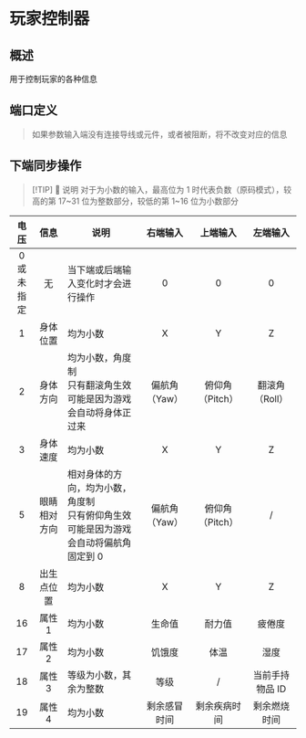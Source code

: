 <script setup lang="ts">
import ElectricConnection from "../../../components/ElectricElement/ElectricConnection";
import ElectricConnectorType from "../../../components/ElectricElement/ElectricConnectorType";
import ElectricConnectorDirection from "../../../components/ElectricElement/ElectricConnectorDirection";
import ElectricConnectionDisplayMode from "../../../components/ElectricElement/ElectricConnectionDisplayMode";
import IOPort from "../../../components/ElectricElement/IOPort";
import ElectricElement from "../../../components/ElectricElement/ElectricElement.vue";

let connections = [
    new ElectricConnection(ElectricConnectorDirection.Top, ElectricConnectorType.Input, ElectricConnectionDisplayMode.Hide, [
        new IOPort(1, 32, "输入参数", "")
    ], false, true),
    new ElectricConnection(ElectricConnectorDirection.Right, ElectricConnectorType.Input, ElectricConnectionDisplayMode.Hide, [
        new IOPort(1, 32, "输入参数", "")
    ], false, true),
        new ElectricConnection(ElectricConnectorDirection.Bottom, ElectricConnectorType.Input, ElectricConnectionDisplayMode.BitWidth, [
        new IOPort(1, 16, "同步操作，详见下表", ""),
        new IOPort(1, 16, "指定玩家序号", "")
    ], false, true),
    new ElectricConnection(ElectricConnectorDirection.Left, ElectricConnectorType.Input, ElectricConnectionDisplayMode.Hide, [
        new IOPort(1, 32, "输入参数", "")
    ], false, true),
    new ElectricConnection(ElectricConnectorDirection.In, ElectricConnectorType.Input, ElectricConnectionDisplayMode.StartAndEnd, [
        new IOPort(1, 1, "阻断右端输入", ""),
        new IOPort(2, 2, "阻断上端输入", ""),
        new IOPort(3, 3, "阻断左端输入", "")
    ], false, true)
];
</script>

# 玩家控制器 <Badge text="v2.0"/>

## 概述

用于控制玩家的各种信息

## 端口定义

> 如果参数输入端没有连接导线或元件，或者被阻断，将不改变对应的信息

<ElectricElement imgAltPrefix="玩家控制器" :connections="connections" imgSrc="/images/expand/others/GVPlayerControllerBlock.webp"/>

## 下端同步操作

> [!TIP] 📝 说明
> 对于为小数的输入，最高位为 1 时代表负数（原码模式），较高的第 17~31 位为整数部分，较低的第 1~16 位为小数部分

|     电压      |   信息   | 说明                                              |   右端输入   |    上端输入    |   左端输入    |
|:-----------:|:------:|-------------------------------------------------|:--------:|:----------:|:---------:|
| 0 或<br/>未指定 |   无    | 当下端或后端输入变化时才会进行操作                               |    0     |     0      |     0     |
|      1      |  身体位置  | 均为小数                                            |    X     |     Y      |     Z     |
|      2      |  身体方向  | 均为小数，角度制<br/>只有翻滚角生效可能是因为游戏会自动将身体正过来            | 偏航角（Yaw） | 俯仰角（Pitch） | 翻滚角（Roll） |
|      3      |  身体速度  | 均为小数                                            |    X     |     Y      |     Z     |
|      5      | 眼睛相对方向 | 相对身体的方向，均为小数，角度制<br/>只有俯仰角生效可能是因为游戏会自动将偏航角固定到 0 | 偏航角（Yaw） | 俯仰角（Pitch） |     /     |
|      8      | 出生点位置  | 均为小数                                            |    X     |     Y      |     Z     |
|     16      |  属性 1  | 均为小数                                            |   生命值    |    耐力值     |    疲倦度    |
|     17      |  属性 2  | 均为小数                                            |   饥饿度    |     体温     |    湿度     |
|     18      |  属性 3  | 等级为小数，其余为整数                                     |    等级    |     /      | 当前手持物品 ID |
|     19      |  属性 4  | 均为小数                                            |  剩余感冒时间  |   剩余疾病时间   |  剩余燃烧时间   |